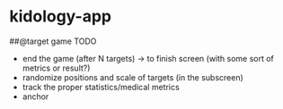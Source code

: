 kidology-app
============
##@target game TODO
* end the game (after N targets) -> to finish screen (with some sort of metrics or result?)
* randomize positions and scale of targets (in the subscreen)
* track the proper statistics/medical metrics
* anchor

